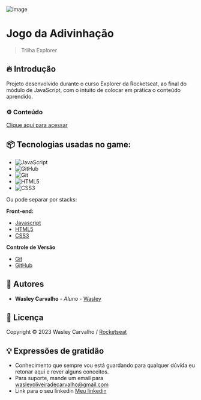 ![image](https://github.com/wasleyfps/guessing-game/assets/88601440/f6fa2e62-c8f7-4ab8-bc91-9a843dcdd4bf)

# Jogo da Adivinhação

> Trilha Explorer

## 🔥 Introdução

Projeto desenvolvido durante o curso Explorer da Rocketseat, ao final do módulo de JavaScript, com o intuito de colocar em prática o conteúdo aprendido.

### ⚙️ Conteúdo

[Clique aqui para acessar](https://wasleyfps.github.io/guessing-game/)

## 📦 Tecnologias usadas no game:

* ![JavaScript](https://img.shields.io/badge/javascript-%23323330.svg?style=for-the-badge&logo=javascript&logoColor=%23F7DF1E)
* ![GitHub](https://img.shields.io/badge/github-%23121011.svg?style=for-the-badge&logo=github&logoColor=white)
* ![Git](https://img.shields.io/badge/git-%23F05033.svg?style=for-the-badge&logo=git&logoColor=white)
*	![HTML5](https://img.shields.io/badge/html5-%23E34F26.svg?style=for-the-badge&logo=html5&logoColor=white)
*	![CSS3](https://img.shields.io/badge/css3-%231572B6.svg?style=for-the-badge&logo=css3&logoColor=white)

Ou pode separar por stacks:

**Front-end:**
* [Javascript](https://developer.mozilla.org/pt-BR/docs/Web/JavaScript/)
* [HTML5](https://developer.mozilla.org/pt-BR/docs/Web/HTML/)
* [CSS3](https://developer.mozilla.org/pt-BR/docs/Web/CSS/)


**Controle de Versão**
* [Git](https://git-scm.com/)
* [GitHub](https://github.com/)

## 👷 Autores

* **Wasley Carvalho** - *Aluno* - [Wasley](https://github.com/wasleyfps)

## 📄 Licença

Copyright © 2023 Wasley Carvalho / [Rocketseat](https://www.rocketseat.com.br/)

## 💡 Expressões de gratidão

* Conhecimento que sempre vou está guardando para qualquer dúvida eu retonar aqui e rever alguns conceitos.
* Para suporte, mande um email para wasleyoliveiradecarvalho@gmail.com
* Link para o seu linkedin [Meu linkedin](https://www.linkedin.com/in/wasleyfps/)
